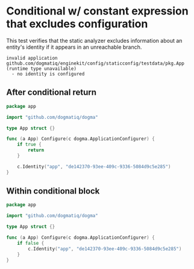 # Conditional w/ constant expression that excludes configuration

This test verifies that the static analyzer excludes information about an
entity's identity if it appears in an unreachable branch.

```au:output
invalid application github.com/dogmatiq/enginekit/config/staticconfig/testdata/pkg.App (runtime type unavailable)
  - no identity is configured
```

## After conditional return

```go au:input
package app

import "github.com/dogmatiq/dogma"

type App struct {}

func (a App) Configure(c dogma.ApplicationConfigurer) {
	if true {
        return
	}

	c.Identity("app", "de142370-93ee-409c-9336-5084d9c5e285")
}
```

## Within conditional block

```go au:input
package app

import "github.com/dogmatiq/dogma"

type App struct {}

func (a App) Configure(c dogma.ApplicationConfigurer) {
	if false {
		c.Identity("app", "de142370-93ee-409c-9336-5084d9c5e285")
	}
}
```
